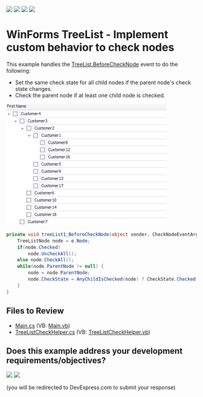 <!-- default badges list -->
![](https://img.shields.io/endpoint?url=https://codecentral.devexpress.com/api/v1/VersionRange/128637946/24.2.1%2B)
[![](https://img.shields.io/badge/Open_in_DevExpress_Support_Center-FF7200?style=flat-square&logo=DevExpress&logoColor=white)](https://supportcenter.devexpress.com/ticket/details/T590828)
[![](https://img.shields.io/badge/📖_How_to_use_DevExpress_Examples-e9f6fc?style=flat-square)](https://docs.devexpress.com/GeneralInformation/403183)
[![](https://img.shields.io/badge/💬_Leave_Feedback-feecdd?style=flat-square)](#does-this-example-address-your-development-requirementsobjectives)
<!-- default badges end -->

# WinForms TreeList - Implement custom behavior to check nodes

This example handles the [TreeList.BeforeCheckNode](https://documentation.devexpress.com/WindowsForms/DevExpress.XtraTreeList.TreeList.BeforeCheckNode.event) event to do the following:

* Set the same check state for all child nodes if the parent node's check state changes. 
* Check the parent node if at least one child node is checked.

![WinForms TreeList - Implement custom behavior to check nodes](https://raw.githubusercontent.com/DevExpress-Examples/how-to-modify-the-default-checking-nodes-behavior-in-the-treelist-control-t590828/16.1.11+/media/44d609b9-3ba7-4696-866e-359f52232a5c.png)

```csharp
private void treeList1_BeforeCheckNode(object sender, CheckNodeEventArgs e) {
    TreeListNode node = e.Node;
    if(node.Checked)
        node.UncheckAll();
    else node.CheckAll();
    while(node.ParentNode != null) {
        node = node.ParentNode;
        node.CheckState = AnyChildIsChecked(node) ? CheckState.Checked : CheckState.Unchecked;
    }
}
```


## Files to Review

* [Main.cs](./CS/Example/Main.cs) (VB: [Main.vb](./VB/Example/Main.vb))
* [TreeListCheckHelper.cs](./CS/Example/TreeListCheckHelper.cs) (VB: [TreeListCheckHelper.vb](./VB/Example/TreeListCheckHelper.vb))
<!-- feedback -->
## Does this example address your development requirements/objectives?

[<img src="https://www.devexpress.com/support/examples/i/yes-button.svg"/>](https://www.devexpress.com/support/examples/survey.xml?utm_source=github&utm_campaign=winforms-treelist-custom-check-nodes-behavior&~~~was_helpful=yes) [<img src="https://www.devexpress.com/support/examples/i/no-button.svg"/>](https://www.devexpress.com/support/examples/survey.xml?utm_source=github&utm_campaign=winforms-treelist-custom-check-nodes-behavior&~~~was_helpful=no)

(you will be redirected to DevExpress.com to submit your response)
<!-- feedback end -->
